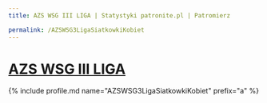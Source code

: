 ```yaml
---
title: AZS WSG III LIGA | Statystyki patronite.pl | Patromierz

permalink: /AZSWSG3LigaSiatkowkiKobiet
---
```


# [AZS WSG III LIGA](https://patronite.pl/AZSWSG3LigaSiatkowkiKobiet)

{% include profile.md name="AZSWSG3LigaSiatkowkiKobiet" prefix="a" %}
